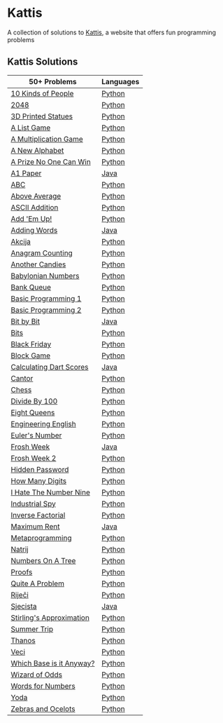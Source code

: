 # Kattis
A collection of solutions to [Kattis](https://open.kattis.com/), a website that offers fun programming problems
## Kattis Solutions

| 50+ Problems | Languages |
| - | - |
| [10 Kinds of People](https://open.kattis.com/problems/10kindsofpeople) | [Python](https://github.com/Pranish-Pantha/Kattis/blob/master/10%20Kinds%20of%20People/10_kinds_of_people.py) |
| [2048](https://open.kattis.com/problems/2048) | [Python](https://github.com/Pranish-Pantha/Kattis/blob/master/2048/2048.py) |
| [3D Printed Statues](https://open.kattis.com/problems/3dprinter) | [Python](https://github.com/Pranish-Pantha/Kattis/blob/master/3D%20Printed%20Statues/3d_printed_statues.py)
| [A List Game](https://open.kattis.com/problems/listgame) | [Python](https://github.com/Pranish-Pantha/Kattis/blob/master/A%20List%20Game/a_list_game.py) |
| [A Multiplication Game](https://open.kattis.com/problems/amultiplicationgame) | [Python](https://github.com/Pranish-Pantha/Kattis/blob/master/A%20Multiplication%20Game/a_multiplication_game.py) |
| [A New Alphabet](https://open.kattis.com/problems/anewalphabet) | [Python](https://github.com/Pranish-Pantha/Kattis/blob/master/A%20New%20Alphabet/a_new_alphabet.py) |
| [A Prize No One Can Win](https://open.kattis.com/problems/aprizenoonecanwin) | [Python](https://github.com/Pranish-Pantha/Kattis/blob/master/A%20Prize%20No%20One%20Can%20Win/a_prize_no_one_can_win.py) |
| [A1 Paper](https://open.kattis.com/problems/a1paper) | [Java](https://github.com/Pranish-Pantha/Kattis/blob/master/A1%20Paper/A1Paper.java) |
| [ABC](https://open.kattis.com/problems/abc) | [Python](https://github.com/Pranish-Pantha/Kattis/blob/master/ABC/abc.py) |
| [Above Average](https://open.kattis.com/problems/aboveaverage) | [Python](https://github.com/Pranish-Pantha/Kattis/blob/master/Above%20Average/above_average.py) |
| [ASCII Addition](https://open.kattis.com/problems/asciiaddition) | [Python](https://github.com/Pranish-Pantha/Kattis/blob/master/ASCII%20Addition/ascii_addition.py) |
| [Add 'Em Up!](https://open.kattis.com/problems/addemup) | [Python](https://github.com/Pranish-Pantha/Kattis/blob/master/Add%20'Em%20Up!/add_em_up.py) |
| [Adding Words](https://open.kattis.com/problems/addingwords) | [Java](https://github.com/Pranish-Pantha/Kattis/blob/master/Adding%20Words/addingWords.java) |
| [Akcija](https://open.kattis.com/problems/akcija) | [Python](https://github.com/Pranish-Pantha/Kattis/blob/master/Akcija/akcija.py) |
| [Anagram Counting](https://open.kattis.com/problems/anagramcounting) | [Python](https://github.com/Pranish-Pantha/Kattis/blob/master/Anagram%20Counting/anagram_counting.py) |
| [Another Candies](https://open.kattis.com/problems/anothercandies) | [Python](https://github.com/Pranish-Pantha/Kattis/blob/master/ANother%20Candies/another_candies.py) |
| [Babylonian Numbers](https://open.kattis.com/problems/babylonian) | [Python](https://github.com/Pranish-Pantha/Kattis/blob/master/Babylonian%20Numbers/babylonian_numbers.py) |
| [Bank Queue](https://open.kattis.com/problems/bank) | [Python](https://github.com/Pranish-Pantha/Kattis/blob/master/Bank%20Queue/bank_queue.py) |
| [Basic Programming 1](https://open.kattis.com/problems/basicprogramming1) | [Python](https://github.com/Pranish-Pantha/Kattis/blob/master/Basic%20Programming%201/basic_programming_1.py) |
| [Basic Programming 2](https://open.kattis.com/problems/basicprogramming2) | [Python](https://github.com/Pranish-Pantha/Kattis/blob/master/Basic%20Programming%202/basic_programming_2.py) |
| [Bit by Bit](https://open.kattis.com/problems/bitbybit) | [Java](https://github.com/Pranish-Pantha/Kattis/blob/master/Bit%20By%20Bit/bitByBit.java) |
| [Bits](https://open.kattis.com/problems/bits) | [Python](https://github.com/Pranish-Pantha/Kattis/blob/master/Bits/bits.py) |
| [Black Friday](https://open.kattis.com/problems/blackfriday) | [Python](https://github.com/Pranish-Pantha/Kattis/blob/master/Black%20Friday/black_friday.py) |
| [Block Game](https://open.kattis.com/problems/blockgame2) | [Python](https://github.com/Pranish-Pantha/Kattis/blob/master/Block%20Game/block_game.py) |
| [Calculating Dart Scores](https://open.kattis.com/problems/calculatingdartscores) | [Java](https://github.com/Pranish-Pantha/Kattis/blob/master/Calculating%20Dart%20Scores/calculatingDartScores.java) |
| [Cantor](https://open.kattis.com/problems/cantor) | [Python](https://github.com/Pranish-Pantha/Kattis/blob/master/Cantor/cantor.py) |
| [Chess](https://open.kattis.com/problems/chess) | [Python](https://github.com/Pranish-Pantha/Kattis/blob/master/Chess/chess.py) |
| [Divide By 100](https://open.kattis.com/problems/divideby100) | [Python](https://github.com/Pranish-Pantha/Kattis/blob/master/Divide%20By%20100/divide_by_100.py) |
| [Eight Queens](https://open.kattis.com/problems/8queens) | [Python](https://github.com/Pranish-Pantha/Kattis/blob/master/Eight%20Queens/eight_queens.py) |
| [Engineering English](https://open.kattis.com/problems/engineeringenglish) | [Python](https://github.com/Pranish-Pantha/Kattis/blob/master/Engineering%20English/engineering_english.py) |
| [Euler's Number](https://open.kattis.com/problems/eulersnumber) | [Python](https://github.com/Pranish-Pantha/Kattis/blob/master/Euler's%20Number/eulers_number.py) |
| [Frosh Week](https://open.kattis.com/problems/froshweek) | [Java](https://github.com/Pranish-Pantha/Kattis/blob/master/Frosh%20Week/froshWeek.java) |
| [Frosh Week 2](https://open.kattis.com/problems/froshweek2) | [Python](https://github.com/Pranish-Pantha/Kattis/blob/master/Frosh%20Week%202/frosh_week_2.py) |
| [Hidden Password](https://open.kattis.com/problems/hidden) | [Python](https://github.com/Pranish-Pantha/Kattis/blob/master/Hidden%20Password/hidden_password.py) |
| [How Many Digits](https://open.kattis.com/problems/howmanydigits) | [Python](https://github.com/Pranish-Pantha/Kattis/blob/master/How%20Many%20Digits/how_many_digits.py) |
| [I Hate The Number Nine](https://open.kattis.com/problems/nine) | [Python](https://github.com/Pranish-Pantha/Kattis/blob/master/I%20Hate%20The%20Number%20Nine/i_hate_the_number_nine.py) |
| [Industrial Spy](https://open.kattis.com/problems/industrialspy) | [Python](https://github.com/Pranish-Pantha/Kattis/blob/master/Industrial%20Spy/industrial_spy.py) |
| [Inverse Factorial](https://open.kattis.com/problems/inversefactorial) | [Python](https://github.com/Pranish-Pantha/Kattis/blob/master/Inverse%20Factorial/inverse_factorial.py) |
| [Maximum Rent](https://open.kattis.com/problems/maximumrent) | [Java](https://github.com/Pranish-Pantha/Kattis/blob/master/Maximum%20Rent/maximumRent.java) |
| [Metaprogramming](https://open.kattis.com/problems/metaprogramming) | [Python](https://github.com/Pranish-Pantha/Kattis/blob/master/Metaprogramming/metaprogramming.py) |
| [Natrij](https://open.kattis.com/problems/natrij) | [Python](https://github.com/Pranish-Pantha/Kattis/blob/master/Natrij/natrij.py) |
| [Numbers On A Tree](https://open.kattis.com/problems/numbertree) | [Python](https://github.com/Pranish-Pantha/Kattis/blob/master/Numbers%20On%20A%20Tree/numbers_on_a_tree.py) |
| [Proofs](https://open.kattis.com/problems/proofs) | [Python](https://github.com/Pranish-Pantha/Kattis/blob/master/Proofs/proofs.py) |
| [Quite A Problem](https://open.kattis.com/problems/quiteaproblem) | [Python](https://github.com/Pranish-Pantha/Kattis/blob/master/Quite%20A%20Problem/quite_a_problem.py) |
| [Riječi](https://open.kattis.com/problems/rijeci) | [Python](https://github.com/Pranish-Pantha/Kattis/blob/master/Rijeci/rijeci.py) |
| [Sjecista](https://open.kattis.com/problems/sjecista) | [Java](https://github.com/Pranish-Pantha/Kattis/blob/master/Sjecista/Sjecista.java) |
| [Stirling's Approximation](https://open.kattis.com/problems/stirlingsapproximation) | [Python](https://github.com/Pranish-Pantha/Kattis/blob/master/Stirling's%20Approximation/stirlings_approximation.py) |
| [Summer Trip](https://open.kattis.com/problems/summertrip) | [Python](https://github.com/Pranish-Pantha/Kattis/blob/master/Summer%20Trip/summer_trip.py) |
| [Thanos](https://open.kattis.com/problems/thanos) | [Python](https://github.com/Pranish-Pantha/Kattis/blob/master/Thanos/thanos.py) |
| [Veci](https://open.kattis.com/problems/veci) | [Python](https://github.com/Pranish-Pantha/Kattis/blob/master/Veci/veci.py) |
| [Which Base is it Anyway?](https://open.kattis.com/problems/whichbase) | [Python](https://github.com/Pranish-Pantha/Kattis/blob/master/Which%20Base%20Is%20It%20Anyway/which_base_is_it_anyway.py) |
| [Wizard of Odds](https://open.kattis.com/problems/wizardofodds) | [Python](https://github.com/Pranish-Pantha/Kattis/blob/master/Wizard%20Of%20Odds/wizard_of_odds.py) |
| [Words for Numbers](https://open.kattis.com/problems/wordsfornumbers) | [Python](https://github.com/Pranish-Pantha/Kattis/blob/master/Words%20For%20Numbers/words_for_numbers.py) |
| [Yoda](https://open.kattis.com/problems/yoda) | [Python](https://github.com/Pranish-Pantha/Kattis/blob/master/Yoda/yoda.py) |
| [Zebras and Ocelots](https://open.kattis.com/problems/zebrasocelots) | [Python](https://github.com/Pranish-Pantha/Kattis/blob/master/Zebra%20And%20Ocelots/zebra_and_ocelots.py) |
